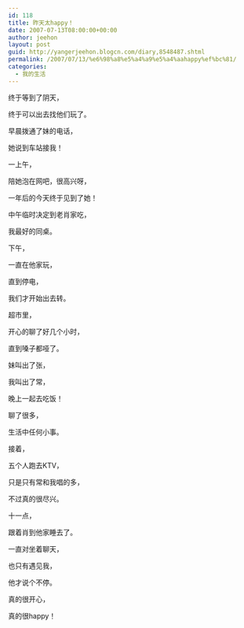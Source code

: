 ```yaml
---
id: 118
title: 昨天太happy！
date: 2007-07-13T08:00:00+00:00
author: jeehon
layout: post
guid: http://yangerjeehon.blogcn.com/diary,8548487.shtml
permalink: /2007/07/13/%e6%98%a8%e5%a4%a9%e5%a4%aahappy%ef%bc%81/
categories:
  - 我的生活
---
```

终于等到了阴天，
  
终于可以出去找他们玩了。
  
早晨拨通了妹的电话，
  
她说到车站接我！
  
一上午，
  
陪她泡在网吧，很高兴呀，
  
一年后的今天终于见到了她！
  
中午临时决定到老肖家吃，
  
我最好的同桌。
  
下午，
  
一直在他家玩，
  
直到停电，
  
我们才开始出去转。
  
超市里，
  
开心的聊了好几个小时，
  
直到嗓子都哑了。
  
妹叫出了张，
  
我叫出了常，
  
晚上一起去吃饭！
  
聊了很多，
  
生活中任何小事。
  
接着，
  
五个人跑去KTV，
  
只是只有常和我唱的多，
  
不过真的很尽兴。
  
十一点，
  
跟着肖到他家睡去了。
  
一直对坐着聊天，
  
也只有遇见我，
  
他才说个不停。
  
真的很开心，
  
真的很happy！
